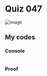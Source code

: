 # Quiz 047

![image](https://user-images.githubusercontent.com/111758436/220594806-da895b5e-af45-48be-92aa-1c94ff19032d.png)

## My codes

### Console
```

```
### Proof
